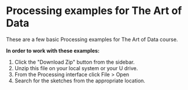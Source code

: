 # Processing examples for The Art of Data
These are a few basic Processing examples for The Art of Data course.

**In order to work with these examples:**

1. Click the "Download Zip" button from the sidebar. 
2. Unzip this file on your local system or your U drive.
3. From the Processing interface click File > Open
4. Search for the sketches from the appropriate location.
